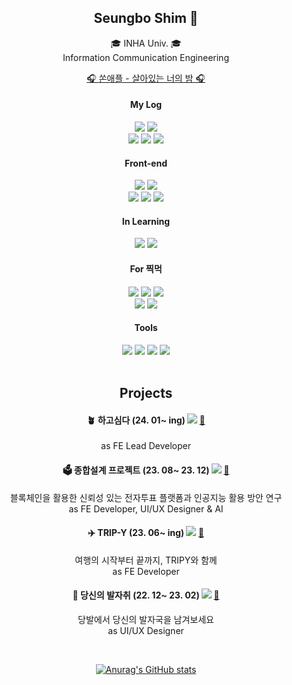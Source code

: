 <div align=center>
  
<h2>Seungbo Shim 🫠</h2>
🎓 INHA Univ. 🎓 </br>
Information Communication Engineering </br>

<a href="https://www.youtube.com/watch?v=HvWWnE3MK3o">🎧 쏜애플 - 살아있는 너의 밤 🎧</a></br>

#### My Log
<a href="https://velog.io/@seungboshim"> <img src="https://img.shields.io/badge/Velog-20C997?style=flat-square&logo=Velog&logoColor=white"/></a>
<a href="https://pedaltodamedal.tistory.com/"> <img src="https://img.shields.io/badge/Tistory-EB531F?style=flat-square&logo=Tistory&logoColor=white"/></a> </br>
<a href="https://www.instagram.com/sngbong__/"> <img src="https://img.shields.io/badge/sngbong____-FF7A00?style=flat-square&logo=instagram&logoColor=white"/></a>
<a href="https://www.instagram.com/shimmy_lab/"> <img src="https://img.shields.io/badge/shimmy__lab-FF0069?style=flat-square&logo=instagram&logoColor=white"/></a>
<a href="https://www.instagram.com/honbapshimmy/"> <img src="https://img.shields.io/badge/honbapshimmy-D300C5?style=flat-square&logo=instagram&logoColor=white"/></a> </br>

#### Front-end
<img src="https://img.shields.io/badge/JavaScript-F7DF1E?style=flat-square&logo=JavaScript&logoColor=white"/>
<img src="https://img.shields.io/badge/TypeScript-3178C6?style=flat-square&logo=TypeScript&logoColor=white"/> </br>
<img src="https://img.shields.io/badge/React-61DAFB?style=flat-square&logo=React&logoColor=white"/>
<img src="https://img.shields.io/badge/Next.js-000000?style=flat-square&logo=Next.js&logoColor=white"/>
<img src="https://img.shields.io/badge/Recoil-3578E5?style=flat-square&logo=recoil&logoColor=white"/>

#### In Learning
<img src="https://img.shields.io/badge/C++-00599C?style=flat-square&logo=cplusplus&logoColor=white"/>
<img src="https://img.shields.io/badge/Redux-764ABC?style=flat-square&logo=redux&logoColor=white"/>

#### For 찍먹
<img src="https://img.shields.io/badge/Swift-F05138?style=flat-square&logo=swift&logoColor=white"/>
<img src="https://img.shields.io/badge/OpenCV-5C3EE8?style=flat-square&logo=OpenCV&logoColor=white"/>
<img src="https://img.shields.io/badge/Linux-FCC624?style=flat-square&logo=Linux&logoColor=white"/> </br>
<img src="https://img.shields.io/badge/MySQL-4479A1?style=flat-square&logo=MySQL&logoColor=white"/>
<img src="https://img.shields.io/badge/node.js-339933?style=flat-square&logo=nodedotjs&logoColor=white"/>

#### Tools
<img src="https://img.shields.io/badge/figma-F24E1E?style=flat-square&logo=figma&logoColor=white"/> 
<img src="https://img.shields.io/badge/Photoshop-31A8FF?style=flat-square&logo=adobephotoshop&logoColor=white"/> 
<img src="https://img.shields.io/badge/Illustrator-FF9A00?style=flat-square&logo=adobeillustrator&logoColor=white"/> 
<img src="https://img.shields.io/badge/Premiere Pro-9999FF?style=flat-square&logo=adobepremierepro&logoColor=white"/> </br>

</br>

## Projects

#### 🪴 하고심다 (24. 01~ ing) <img src="https://img.shields.io/badge/WEB-61DAFB?style=flat"/> <a href="https://github.com/wantPlant">🔗</a>
as FE Lead Developer </br>

#### 🗳️ 종합설계 프로젝트 (23. 08~ 23. 12) <img src="https://img.shields.io/badge/WEB-61DAFB?style=flat"/> <a href="https://github.com/Inha-ICE-Capstone">🔗</a>
블록체인을 활용한 신뢰성 있는 전자투표 플랫폼과 인공지능 활용 방안 연구 </br>
as FE Developer, UI/UX Designer & AI </br>

#### ✈️ TRIP-Y (23. 06~ ing) <img src="https://img.shields.io/badge/WEB-61DAFB?style=flat"/> <a href="https://github.com/UMC-TRIPY">🔗</a>
여행의 시작부터 끝까지, TRIPY와 함께 </br>
as FE Developer </br>

#### 👣 당신의 발자취 (22. 12~ 23. 02) <img src="https://img.shields.io/badge/ANDROID-3DDC84?style=flat"/> <a href="https://github.com/UMC-Foot-Step">🔗</a>
당발에서 당신의 발자국을 남겨보세요 </br>
as UI/UX Designer </br> 

</br>

[![Anurag's GitHub stats](https://github-readme-stats.vercel.app/api?username=seungboshim&theme=vue&count_private=true&show_icons=true)](https://github.com/seungboshim/github-readme-stats)

</div>
